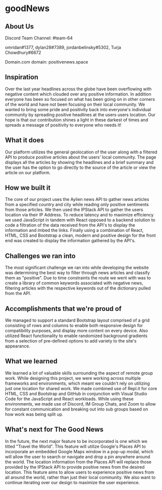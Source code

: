 # goodNews
## About Us
Discord Team Channel: #team-64

omridan#1377,
dylan28#7389,
jordanbelinsky#5302,
Turja Chowdhury#6672

Domain.com domain: positivenews.space

## Inspiration
Over the last year headlines across the globe have been overflowing with negative content which clouded over any positive information. In addition everyone has been so focused on what has been going on in other corners of the world and have not been focusing on their local community. We wanted to bring some pride and positivity back into everyone's individual community by spreading positive headlines at the users users location. Our hope is that our contribution shines a light in these darkest of times and spreads a message of positivity to everyone who needs it! 

## What it does
Our platform utilizes the general geolocation of the user along with a filtered API to produce positive articles about the users' local community. The page displays all the articles by showing the headlines and a brief summary and the user has the option to go directly to the source of the article or view the article on our platform. 

## How we built it
The core of our project uses the Aylien news API to gather news articles from a specified country and city while reading only positive sentiments from those articles. We then used the IPStack API to gather the users location via their IP Address. To reduce latency and to maximize efficiency we used JavaScript  in tandem with React opposed to a backend solution to code a filtration of the data received from the API's to display the information and imbed the links. Finally using a combination of React, HTML, CSS and Bootstrap a clean, modern and positive design for the front end was created to display the information gathered by the API's.

## Challenges we ran into
The most significant challenge we ran into while developing the website was determining the best way to filter through news articles and classify them as "positive". Due to time constraints the route we went with was to create a library of common keywords associated with negative news, filtering articles with the respective keywords out of the dictionary pulled from the API.

## Accomplishments that we're proud of
We managed to support a standard Bootstrap layout comprised of a grid consisting of rows and columns to enable both responsive design for compatibility purposes, and display more content on every device. Also utilized React functionality to enable randomized background gradients from a selection of pre-defined options to add variety to the site's appearance. 

## What we learned
We learned a lot of valuable skills surrounding the aspect of remote group work. While designing this project, we were working across multiple frameworks and environments, which meant we couldn't rely on utilizing just one location for shared work. We made combined use of Repl.it for core HTML, CSS and Bootstrap and GitHub in conjunction with Visual Studio Code for the JavaScript and React workloads. While using these environments, we made use of Discord, IM Group Chats, and Zoom to allow for constant communication and breaking out into sub groups based on how work was being split up.

## What's next for The Good News
In the future, the next major feature to be incorporated is one which we titled "Travel the World". This feature will utilize Google's Places API to incorporate an embedded Google Maps window in a pop-up modal, which will allow the user to search or navigate and drop a pin anywhere around the world. The location information from the Places API will replace those provided by the IPStack API to provide positive news from the desired location. This feature aims to allow users to experience positive news from all around the world, rather than just their local community. We also want to continue iterating over our design to maximize the user experience.
